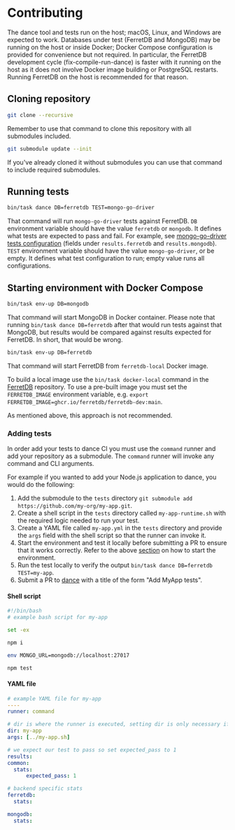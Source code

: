# Contributing

The dance tool and tests run on the host; macOS, Linux, and Windows are expected to work.
Databases under test (FerretDB and MongoDB) may be running on the host or inside Docker; Docker Compose configuration is provided for convenience but not required.
In particular, the FerretDB development cycle (fix-compile-run-dance) is faster with it running on the host as it does not involve Docker image building or PostgreSQL restarts.
Running FerretDB on the host is recommended for that reason.

## Cloning repository

```sh
git clone --recursive
```

Remember to use that command to clone this repository with all submodules included.

```sh
git submodule update --init
```

If you've already cloned it without submodules you can use that command
to include required submodules.

## Running tests

```sh
bin/task dance DB=ferretdb TEST=mongo-go-driver
```

That command will run `mongo-go-driver` tests against FerretDB.
`DB` environment variable should have the value `ferretdb` or `mongodb`.
It defines what tests are expected to pass and fail.
For example, see [mongo-go-driver tests configuration](https://github.com/FerretDB/dance/blob/main/tests/mongo-go-driver.yml) (fields under `results.ferretdb` and `results.mongodb`).
`TEST` environment variable should have the value `mongo-go-driver`, or be empty.
It defines what test configuration to run; empty value runs all configurations.

## Starting environment with Docker Compose

```sh
bin/task env-up DB=mongodb
```

That command will start MongoDB in Docker container.
Please note that running `bin/task dance DB=ferretdb` after that would run tests against that MongoDB, but results would be compared against results expected for FerretDB.
In short, that would be wrong.

```sh
bin/task env-up DB=ferretdb
```

That command will start FerretDB from `ferretdb-local` Docker image.

To build a local image use the `bin/task docker-local` command in the [FerretDB](https://github.com/FerretDB/FerretDB) repository.
To use a pre-built image you must set the `FERRETDB_IMAGE` environment variable, e.g. `export FERRETDB_IMAGE=ghcr.io/ferretdb/ferretdb-dev:main`.

As mentioned above, this approach is not recommended.

### Adding tests

In order add your tests to dance CI you must use the `command` runner and add your repository as a submodule.
The `command` runner will invoke any command and CLI arguments.

For example if you wanted to add your Node.js application to dance, you would do the following:

1. Add the submodule to the `tests` directory `git submodule add https://github.com/my-org/my-app.git`.
2. Create a shell script in the `tests` directory called `my-app-runtime.sh` with the required logic needed to run your test.
3. Create a YAML file called `my-app.yml` in the `tests` directory and provide the `args` field with the shell script so that the runner can invoke it.
4. Start the environment and test it locally before submitting a PR to ensure that it works correctly.
Refer to the above [section](https://github.com/FerretDB/dance/blob/main/CONTRIBUTING.md#starting-environment-with-docker-compose) on how to start the environment.
5. Run the test locally to verify the output `bin/task dance DB=ferretdb TEST=my-app`.
6. Submit a PR to [dance](https://github.com/FerretDB/dance) with a title of the form "Add MyApp tests".

#### Shell script

```sh
#!/bin/bash
# example bash script for my-app

set -ex

npm i

env MONGO_URL=mongodb://localhost:27017

npm test
```

#### YAML file

```yaml
# example YAML file for my-app
----
runner: command

# dir is where the runner is executed, setting dir is only necessary if the YAML file name differs from the repository name.
dir: my-app
args: [../my-app.sh]

# we expect our test to pass so set expected_pass to 1
results:
common:
  stats:
      expected_pass: 1

# backend specific stats
ferretdb:
  stats:

mongodb:
  stats:
```
